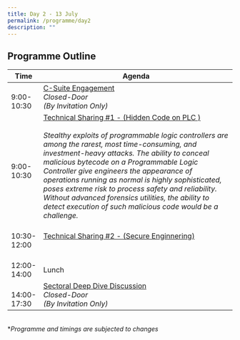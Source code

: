 ```yaml
---
title: Day 2 - 13 July
permalink: /programme/day2
description: ""
---
```

## Programme Outline

| Time | Agenda|
| ------- | ---------                                        |
| <br>9:00-<br> 10:30<br>  | <u>C-Suite Engagement </u><br> <i> Closed-Door <br>(By Invitation Only)</i><br>|
| <br>9:00-<br> 10:30<br>  | <u>Technical Sharing #1 - (Hidden Code on PLC ) </u><br><br> <i> Stealthy exploits of programmable logic controllers are among the rarest, most time-consuming, and investment-heavy attacks. The ability to conceal malicious bytecode on a Programmable Logic Controller give engineers the appearance of operations running as normal is highly sophisticated, poses extreme risk to process safety and reliability. Without advanced forensics utilities, the ability to detect execution of such malicious code would be a challenge. <i/><br>|
  | <br>10:30-<br> 12:00<br> | <u>Technical Sharing #2 - (Secure Enginnering) </u><br>|
| <br>12:00-<br> 14:00<br> | <br>Lunch <br>|
| <br>14:00-<br> 17:30<br> | <u>Sectoral Deep Dive Discussion </u><br> <i> Closed-Door <br>(By Invitation Only)<i/><br>|

	
<br>
*<i>Programme and timings are subjected to changes<i>